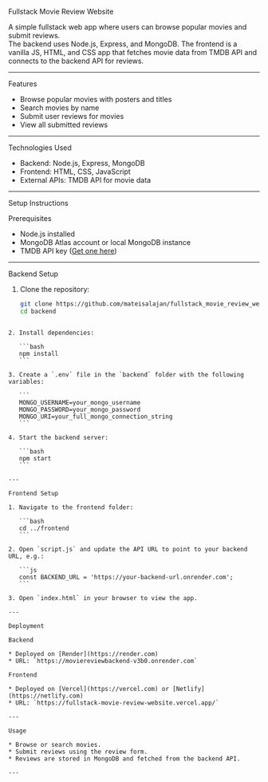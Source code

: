 
Fullstack Movie Review Website

A simple fullstack web app where users can browse popular movies and submit reviews.  
The backend uses Node.js, Express, and MongoDB. The frontend is a vanilla JS, HTML, and CSS app that fetches movie data from TMDB API and connects to the backend API for reviews.

---

Features

- Browse popular movies with posters and titles
- Search movies by name
- Submit user reviews for movies
- View all submitted reviews

---

Technologies Used

- Backend: Node.js, Express, MongoDB
- Frontend: HTML, CSS, JavaScript
- External APIs: TMDB API for movie data

---

Setup Instructions

Prerequisites

- Node.js installed
- MongoDB Atlas account or local MongoDB instance
- TMDB API key ([Get one here](https://www.themoviedb.org/documentation/api))

---

Backend Setup

1. Clone the repository:
   ```bash
   git clone https://github.com/mateisalajan/fullstack_movie_review_website.git
   cd backend
````

2. Install dependencies:

   ```bash
   npm install
   ```

3. Create a `.env` file in the `backend` folder with the following variables:

   ```
   MONGO_USERNAME=your_mongo_username
   MONGO_PASSWORD=your_mongo_password
   MONGO_URI=your_full_mongo_connection_string
   ```

4. Start the backend server:

   ```bash
   npm start
   ```

---

Frontend Setup

1. Navigate to the frontend folder:

   ```bash
   cd ../frontend
   ```

2. Open `script.js` and update the API URL to point to your backend URL, e.g.:

   ```js
   const BACKEND_URL = 'https://your-backend-url.onrender.com';
   ```

3. Open `index.html` in your browser to view the app.

---

Deployment

Backend

* Deployed on [Render](https://render.com)
* URL: `https://moviereviewbackend-v3b0.onrender.com`

Frontend

* Deployed on [Vercel](https://vercel.com) or [Netlify](https://netlify.com)
* URL: `https://fullstack-movie-review-website.vercel.app/`

---

Usage

* Browse or search movies.
* Submit reviews using the review form.
* Reviews are stored in MongoDB and fetched from the backend API.

---
